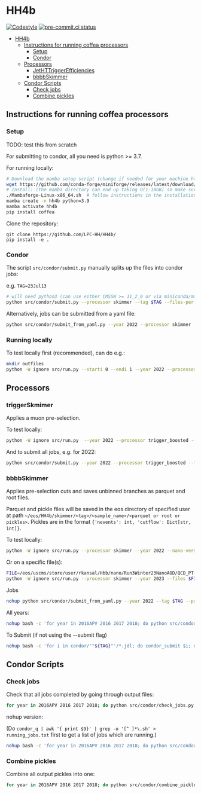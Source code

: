 # HH4b

[![Codestyle](https://img.shields.io/badge/code%20style-black-000000.svg)](https://github.com/psf/black)
[![pre-commit.ci status](https://results.pre-commit.ci/badge/github/LPC-HH/HH4b/main.svg)](https://results.pre-commit.ci/latest/github/LPC-HH/HH4b/main)

<!-- <p align="left">
  <img width="300" src="https://raw.githubusercontent.com/rkansal47/HH4b/main/figure.png" />
</p> -->

<!-- Search for two boosted (high transverse momentum) Higgs bosons (H) decaying to four beauty quarks (b). The majority of the analysis uses a columnar framework to process input tree-based [NanoAOD](https://twiki.cern.ch/twiki/bin/view/CMSPublic/WorkBookNanoAOD) files using the [coffea](https://coffeateam.github.io/coffea/) and [scikit-hep](https://scikit-hep.org) Python libraries. -->


- [HH4b](#hh4b)
  - [Instructions for running coffea processors](#instructions-for-running-coffea-processors)
    - [Setup](#setup)
    - [Condor](#condor)
  - [Processors](#processors)
    - [JetHTTriggerEfficiencies](#jethttriggerefficiencies)
    - [bbbbSkimmer](#bbbbskimmer)
  - [Condor Scripts](#condor-scripts)
    - [Check jobs](#check-jobs)
    - [Combine pickles](#combine-pickles)


## Instructions for running coffea processors

### Setup

TODO: test this from scratch

For submitting to condor, all you need is python >= 3.7.

For running locally:

```bash
# Download the mamba setup script (change if needed for your machine https://github.com/conda-forge/miniforge#mambaforge)
wget https://github.com/conda-forge/miniforge/releases/latest/download/Mambaforge-Linux-x86_64.sh
# Install: (the mamba directory can end up taking O(1-10GB) so make sure the directory you're using allows that quota)
./Mambaforge-Linux-x86_64.sh  # follow instructions in the installation
mamba create -n hh4b python=3.9
mamba activate hh4b
pip install coffea
```

Clone the repository:
```
git clone https://github.com/LPC-HH/HH4b/
pip install -e .
```


### Condor

The script `src/condor/submit.py` manually splits up the files into condor jobs:

e.g. `TAG=23Jul13`
```bash
# will need python3 (can use either CMSSW >= 11_2_0 or via miniconda/mamba)
python src/condor/submit.py --processor skimmer --tag $TAG --files-per-job 20 --submit
```

Alternatively, jobs can be submitted from a yaml file:

```bash
python src/condor/submit_from_yaml.py --year 2022 --processor skimmer --tag $TAG --yaml src/condor/submit_configs/skimmer_inputs_07_24.yaml 
```

### Running locally

To test locally first (recommended), can do e.g.:

```bash
mkdir outfiles
python -W ignore src/run.py --starti 0 --endi 1 --year 2022 --processor skimmer --samples QCD --subsamples "QCD_PT-470to600"
```

## Processors

### triggerSkmimer

Applies a muon pre-selection.

To test locally:

```bash
python -W ignore src/run.py  --year 2022 --processor trigger_boosted --samples Muon --subsamples Run2022C --nano_version v11_private --starti 0 --endi 1
```

And to submit all jobs, e.g. for 2022:

```bash
python src/condor/submit.py --year 2022 --processor trigger_boosted --tag $TAG --submit
```

### bbbbSkimmer

Applies pre-selection cuts and saves unbinned branches as parquet and root files.

Parquet and pickle files will be saved in the eos directory of specified user at path `~/eos/HH4b/skimmer/<tag>/<sample_name>/<parquet or root or pickles>`. 
Pickles are in the format `{'nevents': int, 'cutflow': Dict[str, int]}`.

To test locally:

```bash
python -W ignore src/run.py --processor skimmer --year 2022 --nano-version v11 --samples Hbb --subsamples ZH_Hto2B_Zto2Q_M-125 --starti 0 --endi 1
```

Or on a specific file(s):

```bash
FILE=/eos/uscms/store/user/rkansal/Hbb/nano/Run3Winter23NanoAOD/QCD_PT-15to7000_TuneCP5_13p6TeV_pythia8/02c29a77-3e0e-40e0-90a1-0562f54144e9.root
python -W ignore src/run.py --processor skimmer --year 2023 --files $FILE --files-name QCD
```

Jobs

```bash
nohup python src/condor/submit_from_yaml.py --year 2022 --tag $TAG --processor skimmer --save-systematics --submit --yaml src/condor/submit_configs/skimmer_inputs_23_02_17.yaml &> tmp/submitout.txt &
```

All years:

```bash
nohup bash -c 'for year in 2016APV 2016 2017 2018; do python src/condor/submit_from_yaml.py --year $year --tag '"${TAG}"' --processor skimmer --save-systematics --submit --yaml src/condor/submit_configs/skimmer_inputs_23_02_17.yaml; done' &> tmp/submitout.txt &
```


To Submit (if not using the --submit flag)
```bash
nohup bash -c 'for i in condor/'"${TAG}"'/*.jdl; do condor_submit $i; done' &> tmp/submitout.txt &
```


## Condor Scripts

### Check jobs

Check that all jobs completed by going through output files:

```bash
for year in 2016APV 2016 2017 2018; do python src/condor/check_jobs.py --tag $TAG --processor trigger (--submit) --year $year; done
```

nohup version:

(Do `condor_q | awk '{ print $9}' | grep -o '[^ ]*\.sh' > running_jobs.txt` first to get a list of jobs which are running.)

```bash
nohup bash -c 'for year in 2016APV 2016 2017 2018; do python src/condor/check_jobs.py --year $year --tag '"${TAG}"' --processor skimmer --submit --check-running; done' &> tmp/submitout.txt &
```

### Combine pickles

Combine all output pickles into one:

```bash
for year in 2016APV 2016 2017 2018; do python src/condor/combine_pickles.py --tag $TAG --processor trigger --r --year $year; done
```

